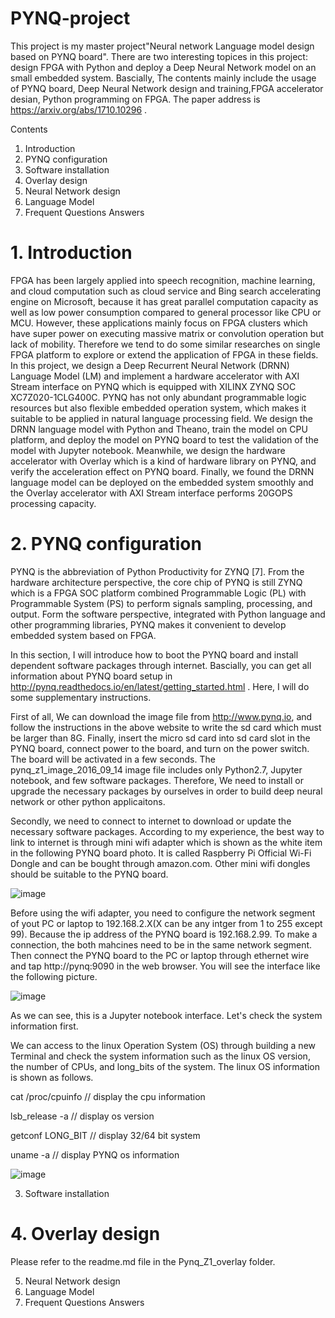 # PYNQ-project 
This project is my master project"Neural network Language model design based on PYNQ board".
There are two interesting topices in this project: design FPGA with Python and deploy a Deep
Neural Network model on an small embedded system. Bascially, The contents mainly include the 
usage of PYNQ board, Deep Neural Network design and training,FPGA accelerator desian, Python 
programming on FPGA. The paper address is https://arxiv.org/abs/1710.10296 .


Contents
1. Introduction
2. PYNQ configuration
3. Software installation
4. Overlay design
5. Neural Network design
6. Language Model 
7. Frequent Questions Answers

# 1. Introduction

FPGA has been largely applied into speech recognition, machine learning, and cloud computation such as cloud service and Bing search accelerating engine on Microsoft, because it has great parallel computation capacity as well as low power consumption compared to general processor like CPU or MCU. However, these applications mainly focus on FPGA clusters which have super power on executing massive matrix or convolution operation but lack of mobility. Therefore we tend to do some similar researches on single FPGA platform to explore or extend the application of FPGA in these fields. In this project, we design a Deep Recurrent Neural Network (DRNN) Language Model (LM) and implement a hardware accelerator with AXI Stream interface on PYNQ which is equipped with XILINX ZYNQ SOC XC7Z020-1CLG400C. PYNQ has not only abundant programmable logic resources but also flexible embedded operation system, which makes it suitable to be applied in natural language processing field. We design the DRNN language model with Python and Theano, train the model on CPU platform, and deploy the model on PYNQ board to test the validation of the model with Jupyter notebook. Meanwhile, we design the hardware accelerator with Overlay which is a kind of hardware library on PYNQ, and verify the acceleration effect on PYNQ board. Finally, we found the DRNN language model can be deployed on the embedded system smoothly and the Overlay accelerator with AXI Stream interface performs 20GOPS processing capacity.

# 2. PYNQ configuration

PYNQ is the abbreviation of Python Productivity for ZYNQ [7]. From the hardware architecture perspective, the core chip of PYNQ is still ZYNQ which is a FPGA SOC platform combined Programmable Logic (PL) with Programmable System (PS) to perform signals sampling, processing, and output. Form the software perspective, integrated with Python language and other programming libraries, PYNQ makes it convenient to develop embedded system based on FPGA. 



In this section, I will introduce how to boot the PYNQ board and install dependent software packages through internet. 
Bascially, you can get all information about PYNQ board setup in http://pynq.readthedocs.io/en/latest/getting_started.html . Here, I will do some supplementary instructions.

First of all, We can download the image file from http://www.pynq.io, and follow the instructions in the above website to write the sd card which must be larger than 8G. Finally, insert the micro sd card into sd card slot in the PYNQ board, connect power to the board, and turn on the power switch. The board will be activated in a few seconds. The pynq_z1_image_2016_09_14 image file includes only Python2.7, Jupyter notebook, and few software packages. Therefore, We need to install or upgrade the necessary packages by ourselves in order to build deep neural network or other python applicaitons. 

Secondly, we need to connect to internet to download or update the necessary software packages. According to my experience, the best way to link to internet is through mini wifi adapter which is shown as the white item in the following PYNQ board photo. It is called Raspberry Pi Official Wi-Fi Dongle and can be bought through amazon.com. Other mini wifi dongles should be suitable to the PYNQ board.

![image](https://github.com/hillhao/PYNQ-project/blob/master/images/usbpynq.jpg)

Before using the wifi adapter, you need to configure the network segment of yout PC or laptop to 192.168.2.X(X can be any intger from 1 to 255 except 99). Because the ip address of the PYNQ board is 192.168.2.99. To make a connection, the both mahcines need to be in the same network segment. Then connect the PYNQ board to the PC or laptop through ethernet wire and tap http://pynq:9090  in the web browser. You will see the interface like the following picture.

![image](https://github.com/hillhao/PYNQ-project/blob/master/images/login1.jpg)

As we can see, this is a Jupyter notebook interface. Let's check the system information first.

We can access to the linux Operation System (OS) through building a new Terminal and check the system information such as the linux OS version, the number of CPUs, and long_bits of the system. The linux OS information is shown as follows. 

cat /proc/cpuinfo     // display the cpu information

lsb_release -a        // display os version 

getconf LONG_BIT      // display 32/64 bit system

uname -a              // display PYNQ os information

![image](https://github.com/hillhao/PYNQ-project/blob/master/images/systeminfo.jpg)


3. Software installation
# 4. Overlay design

Please refer to the readme.md file in the Pynq_Z1_overlay folder.

5. Neural Network design
6. Language Model 
7. Frequent Questions Answers
